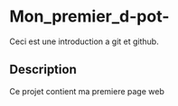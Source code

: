 # Mon_premier_d-pot-

Ceci est une introduction a git et github.

## Description 

Ce projet contient ma premiere page web


